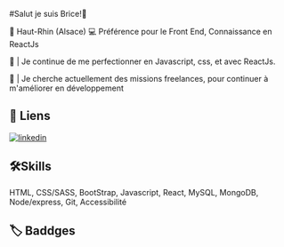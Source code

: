 #Salut je suis Brice!👋

📍 Haut-Rhin (Alsace)
💻 Préférence pour le Front End, Connaissance en ReactJs

🎒 | Je continue de me perfectionner en Javascript, css, et avec ReactJs.

🎯 | Je cherche actuellement des missions freelances, pour continuer à m'améliorer en développement

## 🔗 Liens

[![linkedin](https://img.shields.io/badge/linkedin-0A66C2?style=for-the-badge&logo=linkedin&logoColor=white)](https://www.linkedin.com/in/brice-libert-81688a125)

## 🛠Skills

HTML, CSS/SASS, BootStrap, Javascript, React, MySQL, MongoDB, Node/express, Git, Accessibilité

## 🏷️ Baddges
